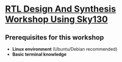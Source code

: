 # [RTL Design And Synthesis Workshop Using Sky130](https://www.vlsisystemdesign.com/rtl-design-using-verilog-with-sky130-technology/)

## Prerequisites for this workshop

- **Linux environment** (Ubuntu/Debian recommended)
- **Basic terminal knowledge**
